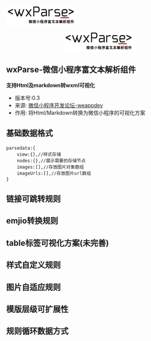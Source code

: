 ![wxParse-微信小程序富文本解析组件logo](screenshoot/wxParse_logo.jpg)
<p align="center"><a href="https://github.com/icindy/wxParse" target="_blank"><img src="screenshoot/wxParse_logo.jpg"></a></p>

## wxParse-微信小程序富文本解析组件
**支持Html及markdown转wxml可视化**
* 版本号:0.3
* 来源: [微信小程序开发论坛-weappdev](https://weappdev.com)
* 作用: 将Html/Markdown转换为微信小程序的可视化方案


## 基础数据格式

```
parsedata:{
    view:{},//样式存储
    nodes:{},//展示需要的存储节点
    images:[],//存放图片对象数组
    imageUrls:[],//存放图片url数组
}

```

## 链接可跳转规则

## emjio转换规则

## table标签可视化方案(未完善)

## 样式自定义规则

## 图片自适应规则

## 模版层级可扩展性

## 规则循环数据方式